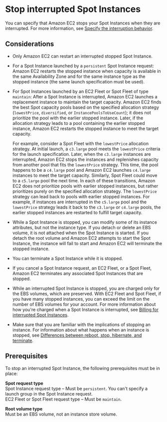 # Stop interrupted Spot Instances<a name="stop-spot-instances"></a>

You can specify that Amazon EC2 stops your Spot Instances when they are interrupted\. For more information, see [Specify the interruption behavior](interruption-behavior.md#specifying-spot-interruption-behavior)\.

## Considerations<a name="stopped-interrupted-spot-instances-considerations"></a>
+ Only Amazon EC2 can restart an interrupted stopped Spot Instance\.
+ For a Spot Instance launched by a `persistent` Spot Instance request: Amazon EC2 restarts the stopped instance when capacity is available in the same Availability Zone and for the same instance type as the stopped instance \(the same launch specification must be used\)\.
+ For Spot Instances launched by an EC2 Fleet or Spot Fleet of type `maintain`: After a Spot Instance is interrupted, Amazon EC2 launches a replacement instance to maintain the target capacity\. Amazon EC2 finds the best Spot capacity pools based on the specified allocation strategy \(`lowestPrice`, `diversified`, or `InstancePoolsToUseCount`\); it does not prioritize the pool with the earlier stopped instance\. Later, if the allocation strategy leads to a pool containing the earlier stopped instance, Amazon EC2 restarts the stopped instance to meet the target capacity\.

  For example, consider a Spot Fleet with the `lowestPrice` allocation strategy\. At initial launch, a `c3.large` pool meets the `lowestPrice` criteria for the launch specification\. Later, when the `c3.large` instances are interrupted, Amazon EC2 stops the instances and replenishes capacity from another pool that fits the `lowestPrice` strategy\. This time, the pool happens to be a `c4.large` pool and Amazon EC2 launches `c4.large` instances to meet the target capacity\. Similarly, Spot Fleet could move to a `c5.large` pool the next time\. In each of these transitions, Amazon EC2 does not prioritize pools with earlier stopped instances, but rather prioritizes purely on the specified allocation strategy\. The `lowestPrice` strategy can lead back to pools with earlier stopped instances\. For example, if instances are interrupted in the `c5.large` pool and the `lowestPrice` strategy leads it back to the `c3.large` or `c4.large` pools, the earlier stopped instances are restarted to fulfill target capacity\.
+ While a Spot Instance is stopped, you can modify some of its instance attributes, but not the instance type\. If you detach or delete an EBS volume, it is not attached when the Spot Instance is started\. If you detach the root volume and Amazon EC2 attempts to start the Spot Instance, the instance will fail to start and Amazon EC2 will terminate the stopped instance\.
+ You can terminate a Spot Instance while it is stopped\.
+ If you cancel a Spot Instance request, an EC2 Fleet, or a Spot Fleet, Amazon EC2 terminates any associated Spot Instances that are stopped\.
+ While an interrupted Spot Instance is stopped, you are charged only for the EBS volumes, which are preserved\. With EC2 Fleet and Spot Fleet, if you have many stopped instances, you can exceed the limit on the number of EBS volumes for your account\. For more information about how you're charged when a Spot Instance is interrupted, see [Billing for interrupted Spot Instances](billing-for-interrupted-spot-instances.md)\.
+ Make sure that you are familiar with the implications of stopping an instance\. For information about what happens when an instance is stopped, see [Differences between reboot, stop, hibernate, and terminate](ec2-instance-lifecycle.md#lifecycle-differences)\.

## Prerequisites<a name="spot-instance-stop-prerequisites"></a>

To stop an interrupted Spot Instance, the following prerequisites must be in place:

**Spot request type**  
Spot Instance request type – Must be `persistent`\. You can't specify a launch group in the Spot Instance request\.  
EC2 Fleet or Spot Fleet request type – Must be `maintain`\.

**Root volume type**  
Must be an EBS volume, not an instance store volume\.